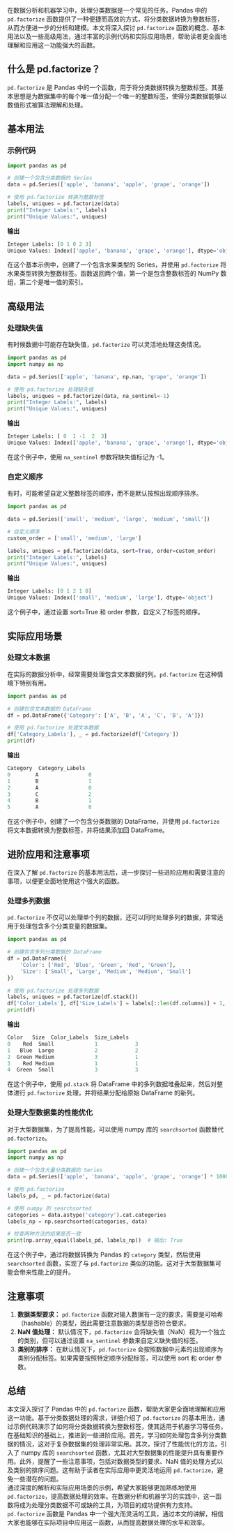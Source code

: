 在数据分析和机器学习中，处理分类数据是一个常见的任务。Pandas 中的 `pd.factorize` 函数提供了一种便捷而高效的方式，将分类数据转换为整数标签，从而方便进一步的分析和建模。本文将深入探讨 `pd.factorize` 函数的概念、基本用法以及一些高级用法，通过丰富的示例代码和实际应用场景，帮助读者更全面地理解和应用这一功能强大的函数。
<a name="vIakH"></a>
## 什么是 pd.factorize？
`pd.factorize` 是 Pandas 中的一个函数，用于将分类数据转换为整数标签。其基本思想是为数据集中的每个唯一值分配一个唯一的整数标签，使得分类数据能够以数值形式被算法理解和处理。
<a name="dmJvf"></a>
## 基本用法
<a name="d3RTi"></a>
### 示例代码
```python
import pandas as pd

# 创建一个包含分类数据的 Series
data = pd.Series(['apple', 'banana', 'apple', 'grape', 'orange'])

# 使用 pd.factorize 转换为整数标签
labels, uniques = pd.factorize(data)
print("Integer Labels:", labels)
print("Unique Values:", uniques)
```
**输出**
```python
Integer Labels: [0 1 0 2 3]
Unique Values: Index(['apple', 'banana', 'grape', 'orange'], dtype='object')
```
在这个基本示例中，创建了一个包含水果类型的 Series，并使用 `pd.factorize` 将水果类型转换为整数标签。函数返回两个值，第一个是包含整数标签的 NumPy 数组，第二个是唯一值的索引。
<a name="G9oxQ"></a>
## 高级用法
<a name="U4m2F"></a>
### 处理缺失值
有时候数据中可能存在缺失值，`pd.factorize` 可以灵活地处理这类情况。
```python
import pandas as pd
import numpy as np

data = pd.Series(['apple', 'banana', np.nan, 'grape', 'orange'])

# 使用 pd.factorize 处理缺失值
labels, uniques = pd.factorize(data, na_sentinel=-1)
print("Integer Labels:", labels)
print("Unique Values:", uniques)
```
**输出**
```python
Integer Labels: [ 0  1 -1  2  3]
Unique Values: Index(['apple', 'banana', 'grape', 'orange'], dtype='object')
```
在这个例子中，使用 `na_sentinel` 参数将缺失值标记为 -1。
<a name="lmF60"></a>
### 自定义顺序
有时，可能希望自定义整数标签的顺序，而不是默认按照出现顺序排序。
```python
import pandas as pd

data = pd.Series(['small', 'medium', 'large', 'medium', 'small'])

# 自定义顺序
custom_order = ['small', 'medium', 'large']

labels, uniques = pd.factorize(data, sort=True, order=custom_order)
print("Integer Labels:", labels)
print("Unique Values:", uniques)
```
**输出**
```python
Integer Labels: [0 1 2 1 0]
Unique Values: Index(['small', 'medium', 'large'], dtype='object')
```
这个例子中，通过设置 sort=True 和 order 参数，自定义了标签的顺序。
<a name="i6U0u"></a>
## 实际应用场景
<a name="PKCOr"></a>
### 处理文本数据
在实际的数据分析中，经常需要处理包含文本数据的列。`pd.factorize` 在这种情境下特别有用。
```python
import pandas as pd

# 创建包含文本数据的 DataFrame
df = pd.DataFrame({'Category': ['A', 'B', 'A', 'C', 'B', 'A']})

# 使用 pd.factorize 处理文本数据
df['Category_Labels'], _ = pd.factorize(df['Category'])
print(df)
```
**输出**
```python
Category  Category_Labels
0        A                0
1        B                1
2        A                0
3        C                2
4        B                1
5        A                0
```
在这个例子中，创建了一个包含分类数据的 DataFrame，并使用 `pd.factorize` 将文本数据转换为整数标签，并将结果添加回 DataFrame。
<a name="Dn3e1"></a>
## 进阶应用和注意事项
在深入了解 `pd.factorize` 的基本用法后，进一步探讨一些进阶应用和需要注意的事项，以便更全面地使用这个强大的函数。
<a name="b62tU"></a>
### 处理多列数据
`pd.factorize` 不仅可以处理单个列的数据，还可以同时处理多列的数据，非常适用于处理包含多个分类变量的数据集。
```python
import pandas as pd

# 创建包含多列分类数据的 DataFrame
df = pd.DataFrame({
    'Color': ['Red', 'Blue', 'Green', 'Red', 'Green'],
    'Size': ['Small', 'Large', 'Medium', 'Medium', 'Small']
})

# 使用 pd.factorize 处理多列数据
labels, uniques = pd.factorize(df.stack())
df['Color_Labels'], df['Size_Labels'] = labels[::len(df.columns)] + 1, labels[1::len(df.columns)] + 1
print(df)
```
**输出**
```python
Color   Size  Color_Labels  Size_Labels
0    Red  Small             1            3
1   Blue  Large             2            2
2  Green Medium             3            1
3    Red Medium             1            1
4  Green  Small             3            3
```
在这个例子中，使用 `pd.stack` 将 DataFrame 中的多列数据堆叠起来，然后对整体进行 `pd.factorize` 处理，并将结果分配给原始 DataFrame 的新列。
<a name="PXZhz"></a>
### 处理大型数据集的性能优化
对于大型数据集，为了提高性能，可以使用 numpy 库的 `searchsorted` 函数替代 `pd.factorize`。
```python
import pandas as pd
import numpy as np

# 创建一个包含大量分类数据的 Series
data = pd.Series(['apple', 'banana', 'apple', 'grape', 'orange'] * 100000)

# 使用 pd.factorize
labels_pd, _ = pd.factorize(data)

# 使用 numpy 的 searchsorted
categories = data.astype('category').cat.categories
labels_np = np.searchsorted(categories, data)

# 检查两种方法的结果是否一致
print(np.array_equal(labels_pd, labels_np))  # 输出: True
```
在这个例子中，通过将数据转换为 Pandas 的 `category` 类型，然后使用 `searchsorted` 函数，实现了与 `pd.factorize` 类似的功能。这对于大型数据集可能会带来性能上的提升。
<a name="LCHds"></a>
## 注意事项

1. **数据类型要求：** `pd.factorize` 函数对输入数据有一定的要求，需要是可哈希（hashable）的类型，因此需要注意数据的类型是否符合要求。
2. **NaN 值处理：** 默认情况下，`pd.factorize` 会将缺失值（NaN）视为一个独立的类别，但可以通过设置 `na_sentinel` 参数来自定义缺失值的标签。
3. **类别的排序：** 在默认情况下，`pd.factorize` 会按照数据中元素的出现顺序为类别分配标签。如果需要按照特定顺序分配标签，可以使用 sort 和 order 参数。
<a name="TrgYK"></a>
## 总结
本文深入探讨了 Pandas 中的 `pd.factorize` 函数，帮助大家更全面地理解和应用这一功能。基于分类数据处理的需求，详细介绍了 `pd.factorize` 的基本用法，通过示例代码演示了如何将分类数据转换为整数标签，使其适用于机器学习等任务。<br />在基础知识的基础上，推进到一些进阶应用。首先，学习如何处理包含多列分类数据的情况，这对于复杂数据集的处理非常实用。其次，探讨了性能优化的方法，引入了 numpy 库的 `searchsorted` 函数，尤其对大型数据集的性能提升具有重要作用。此外，提醒了一些注意事项，包括对数据类型的要求、NaN 值的处理方式以及类别的排序问题。这有助于读者在实际应用中更灵活地运用 `pd.factorize`，避免一些潜在的问题。<br />通过深度的解析和实际应用场景的示例，希望大家能够更加熟练地使用 `pd.factorize`，提高数据处理的效率。在数据分析和机器学习的实践中，这一函数将成为处理分类数据不可或缺的工具，为项目的成功提供有力支持。`pd.factorize` 函数是 Pandas 中一个强大而灵活的工具，通过本文的讲解，相信大家也能够在实际项目中应用这一函数，从而提高数据处理的水平和效率。
